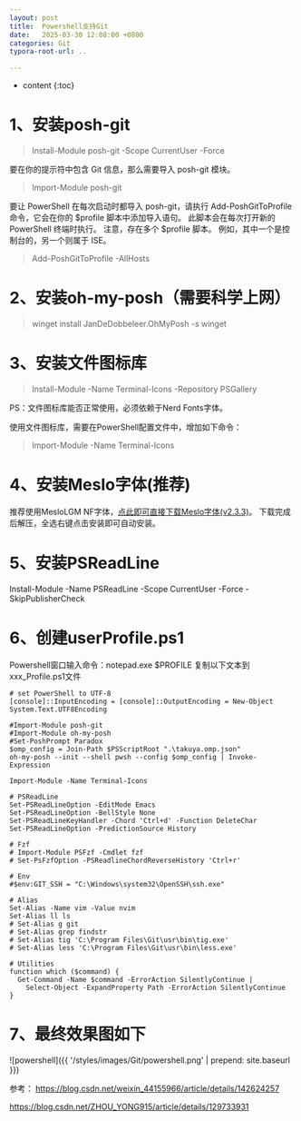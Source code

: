 ```yaml
---
layout: post
title:  Powershell支持Git
date:   2025-03-30 12:08:00 +0800
categories: Git
typora-root-url: ..

---
```

* content
{:toc}


# 1、安装posh-git
> Install-Module posh-git -Scope CurrentUser -Force

要在你的提示符中包含 Git 信息，那么需要导入 posh-git 模块。

> Import-Module posh-git

要让 PowerShell 在每次启动时都导入 posh-git，请执行 Add-PoshGitToProfile 命令，它会在你的 $profile 脚本中添加导入语句。 此脚本会在每次打开新的 PowerShell 终端时执行。 注意，存在多个 $profile 脚本。 例如，其中一个是控制台的，另一个则属于 ISE。

> Add-PoshGitToProfile -AllHosts

# 2、安装oh-my-posh（需要科学上网）
> winget install JanDeDobbeleer.OhMyPosh -s winget


# 3、安装文件图标库
> Install-Module -Name Terminal-Icons -Repository PSGallery

PS：文件图标库能否正常使用，必须依赖于Nerd Fonts字体。

使用文件图标库，需要在PowerShell配置文件中，增加如下命令：
> Import-Module -Name Terminal-Icons

# 4、安装Meslo字体(推荐)
推荐使用MesloLGM NF字体，[点此即可直接下载Meslo字体(v2.3.3)](https://github.com/ryanoasis/nerd-fonts/releases/download/v2.3.3/Meslo.zip)。
下载完成后解压，全选右键点击安装即可自动安装。

# 5、安装PSReadLine
Install-Module -Name PSReadLine -Scope CurrentUser -Force -SkipPublisherCheck

# 6、创建userProfile.ps1
Powershell窗口输入命令：notepad.exe $PROFILE
复制以下文本到xxx_Profile.ps1文件

```
# set PowerShell to UTF-8
[console]::InputEncoding = [console]::OutputEncoding = New-Object System.Text.UTF8Encoding

#Import-Module posh-git
#Import-Module oh-my-posh
#Set-PoshPrompt Paradox
$omp_config = Join-Path $PSScriptRoot ".\takuya.omp.json"
oh-my-posh --init --shell pwsh --config $omp_config | Invoke-Expression

Import-Module -Name Terminal-Icons

# PSReadLine
Set-PSReadLineOption -EditMode Emacs
Set-PSReadLineOption -BellStyle None
Set-PSReadLineKeyHandler -Chord 'Ctrl+d' -Function DeleteChar
Set-PSReadLineOption -PredictionSource History

# Fzf
# Import-Module PSFzf -Cmdlet fzf
# Set-PsFzfOption -PSReadlineChordReverseHistory 'Ctrl+r'

# Env
#$env:GIT_SSH = "C:\Windows\system32\OpenSSH\ssh.exe"

# Alias
Set-Alias -Name vim -Value nvim
Set-Alias ll ls
# Set-Alias g git
# Set-Alias grep findstr
# Set-Alias tig 'C:\Program Files\Git\usr\bin\tig.exe'
# Set-Alias less 'C:\Program Files\Git\usr\bin\less.exe'

# Utilities
function which ($command) {
  Get-Command -Name $command -ErrorAction SilentlyContinue |
    Select-Object -ExpandProperty Path -ErrorAction SilentlyContinue
}
```

# 7、最终效果图如下
![powershell]({{ '/styles/images/Git/powershell.png' | prepend: site.baseurl  }})

参考：
https://blog.csdn.net/weixin_44155966/article/details/142624257

https://blog.csdn.net/ZHOU_YONG915/article/details/129733931

